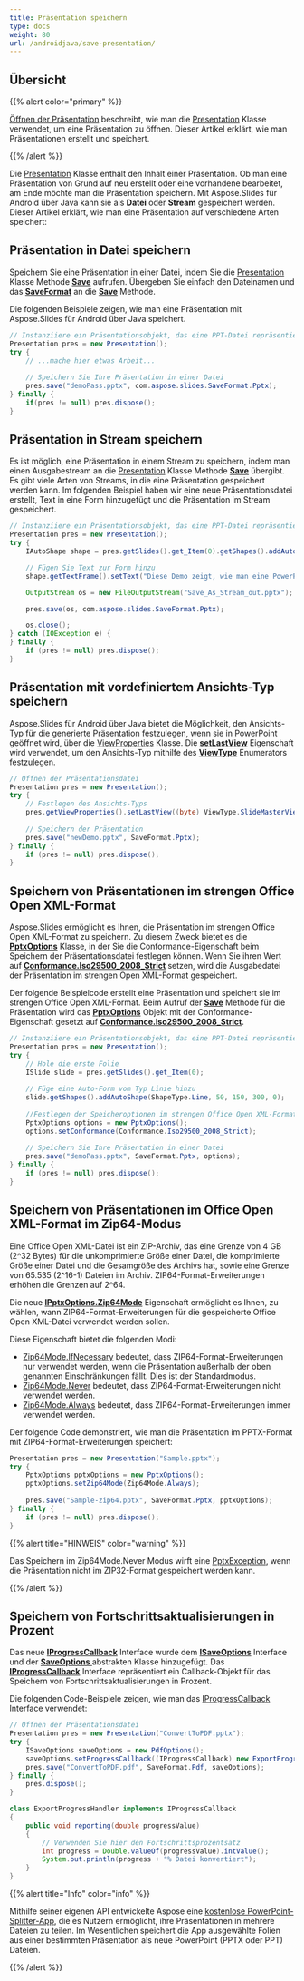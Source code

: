 ```yaml
---
title: Präsentation speichern
type: docs
weight: 80
url: /androidjava/save-presentation/
---
```


## **Übersicht**
{{% alert color="primary" %}} 

[Öffnen der Präsentation](/slides/androidjava/open-presentation/) beschreibt, wie man die [Presentation](https://reference.aspose.com/slides/androidjava/com.aspose.slides/Presentation) Klasse verwendet, um eine Präsentation zu öffnen. Dieser Artikel erklärt, wie man Präsentationen erstellt und speichert.

{{% /alert %}} 

Die [Presentation](https://reference.aspose.com/slides/androidjava/com.aspose.slides/Presentation) Klasse enthält den Inhalt einer Präsentation. Ob man eine Präsentation von Grund auf neu erstellt oder eine vorhandene bearbeitet, am Ende möchte man die Präsentation speichern. Mit Aspose.Slides für Android über Java kann sie als **Datei** oder **Stream** gespeichert werden. Dieser Artikel erklärt, wie man eine Präsentation auf verschiedene Arten speichert:

## **Präsentation in Datei speichern**
Speichern Sie eine Präsentation in einer Datei, indem Sie die [Presentation](https://reference.aspose.com/slides/androidjava/com.aspose.slides/Presentation) Klasse Methode [**Save**](https://reference.aspose.com/slides/androidjava/com.aspose.slides/Presentation#save-java.lang.String-int-) aufrufen. Übergeben Sie einfach den Dateinamen und das [**SaveFormat**](https://reference.aspose.com/slides/androidjava/com.aspose.slides/SaveFormat) an die [**Save**](https://reference.aspose.com/slides/androidjava/com.aspose.slides/Presentation#save-java.lang.String-int-) Methode.

Die folgenden Beispiele zeigen, wie man eine Präsentation mit Aspose.Slides für Android über Java speichert.

```java
// Instanziiere ein Präsentationsobjekt, das eine PPT-Datei repräsentiert
Presentation pres = new Presentation();
try {
    // ...mache hier etwas Arbeit...
    
    // Speichern Sie Ihre Präsentation in einer Datei
    pres.save("demoPass.pptx", com.aspose.slides.SaveFormat.Pptx);
} finally {
    if(pres != null) pres.dispose();
}
```

## **Präsentation in Stream speichern**
Es ist möglich, eine Präsentation in einem Stream zu speichern, indem man einen Ausgabestream an die [Presentation](https://reference.aspose.com/slides/androidjava/com.aspose.slides/Presentation) Klasse Methode [**Save**](https://reference.aspose.com/slides/androidjava/com.aspose.slides/Presentation#save-java.io.OutputStream-int-) übergibt. Es gibt viele Arten von Streams, in die eine Präsentation gespeichert werden kann. Im folgenden Beispiel haben wir eine neue Präsentationsdatei erstellt, Text in eine Form hinzugefügt und die Präsentation im Stream gespeichert.

```java
// Instanziiere ein Präsentationsobjekt, das eine PPT-Datei repräsentiert
Presentation pres = new Presentation();
try {
    IAutoShape shape = pres.getSlides().get_Item(0).getShapes().addAutoShape(ShapeType.Rectangle, 200, 200, 200, 200);

    // Fügen Sie Text zur Form hinzu
    shape.getTextFrame().setText("Diese Demo zeigt, wie man eine PowerPoint-Datei erstellt und sie in einen Stream speichert.");

    OutputStream os = new FileOutputStream("Save_As_Stream_out.pptx");

    pres.save(os, com.aspose.slides.SaveFormat.Pptx);

    os.close();
} catch (IOException e) {
} finally {
    if (pres != null) pres.dispose();
}
```

## **Präsentation mit vordefiniertem Ansichts-Typ speichern**
Aspose.Slides für Android über Java bietet die Möglichkeit, den Ansichts-Typ für die generierte Präsentation festzulegen, wenn sie in PowerPoint geöffnet wird, über die [ViewProperties](https://reference.aspose.com/slides/androidjava/com.aspose.slides/ViewProperties) Klasse. Die [**setLastView**](https://reference.aspose.com/slides/androidjava/com.aspose.slides/ViewProperties#setLastView-int-) Eigenschaft wird verwendet, um den Ansichts-Typ mithilfe des [**ViewType**](https://reference.aspose.com/slides/androidjava/com.aspose.slides/ViewType) Enumerators festzulegen.

```java
// Öffnen der Präsentationsdatei
Presentation pres = new Presentation();
try {
    // Festlegen des Ansichts-Typs
    pres.getViewProperties().setLastView((byte) ViewType.SlideMasterView);
    
    // Speichern der Präsentation
    pres.save("newDemo.pptx", SaveFormat.Pptx);
} finally {
    if (pres != null) pres.dispose();
}
```

## **Speichern von Präsentationen im strengen Office Open XML-Format**
Aspose.Slides ermöglicht es Ihnen, die Präsentation im strengen Office Open XML-Format zu speichern. Zu diesem Zweck bietet es die [**PptxOptions**](https://reference.aspose.com/slides/androidjava/com.aspose.slides/pptxoptions) Klasse, in der Sie die Conformance-Eigenschaft beim Speichern der Präsentationsdatei festlegen können. Wenn Sie ihren Wert auf [**Conformance.Iso29500_2008_Strict**](https://reference.aspose.com/slides/androidjava/com.aspose.slides/Conformance#Iso29500_2008_Strict) setzen, wird die Ausgabedatei der Präsentation im strengen Open XML-Format gespeichert.

Der folgende Beispielcode erstellt eine Präsentation und speichert sie im strengen Office Open XML-Format. Beim Aufruf der [**Save**](https://reference.aspose.com/slides/androidjava/com.aspose.slides/Presentation#save-java.lang.String-int-com.aspose.slides.ISaveOptions-) Methode für die Präsentation wird das [**PptxOptions**](https://reference.aspose.com/slides/androidjava/com.aspose.slides/pptxoptions) Objekt mit der Conformance-Eigenschaft gesetzt auf [**Conformance.Iso29500_2008_Strict**](https://reference.aspose.com/slides/androidjava/com.aspose.slides/Conformance#Iso29500_2008_Strict).

```java
// Instanziiere ein Präsentationsobjekt, das eine PPT-Datei repräsentiert
Presentation pres = new Presentation();
try {
    // Hole die erste Folie
    ISlide slide = pres.getSlides().get_Item(0);
    
    // Füge eine Auto-Form vom Typ Linie hinzu
    slide.getShapes().addAutoShape(ShapeType.Line, 50, 150, 300, 0);
    
    //Festlegen der Speicheroptionen im strengen Office Open XML-Format
    PptxOptions options = new PptxOptions();
    options.setConformance(Conformance.Iso29500_2008_Strict);
    
    // Speichern Sie Ihre Präsentation in einer Datei
    pres.save("demoPass.pptx", SaveFormat.Pptx, options);
} finally {
    if (pres != null) pres.dispose();
}

```

## **Speichern von Präsentationen im Office Open XML-Format im Zip64-Modus**

Eine Office Open XML-Datei ist ein ZIP-Archiv, das eine Grenze von 4 GB (2^32 Bytes) für die unkomprimierte Größe einer Datei, die komprimierte Größe einer Datei und die Gesamgröße des Archivs hat, sowie eine Grenze von 65.535 (2^16-1) Dateien im Archiv. ZIP64-Format-Erweiterungen erhöhen die Grenzen auf 2^64.

Die neue [**IPptxOptions.Zip64Mode**](https://reference.aspose.com/slides/androidjava/com.aspose.slides/zip64mode/) Eigenschaft ermöglicht es Ihnen, zu wählen, wann ZIP64-Format-Erweiterungen für die gespeicherte Office Open XML-Datei verwendet werden sollen.

Diese Eigenschaft bietet die folgenden Modi:

- [Zip64Mode.IfNecessary](https://reference.aspose.com/slides/androidjava/com.aspose.slides/zip64mode/#IfNecessary) bedeutet, dass ZIP64-Format-Erweiterungen nur verwendet werden, wenn die Präsentation außerhalb der oben genannten Einschränkungen fällt. Dies ist der Standardmodus.
- [Zip64Mode.Never](https://reference.aspose.com/slides/androidjava/com.aspose.slides/zip64mode/#Never) bedeutet, dass ZIP64-Format-Erweiterungen nicht verwendet werden.
- [Zip64Mode.Always](https://reference.aspose.com/slides/androidjava/com.aspose.slides/zip64mode/#Always) bedeutet, dass ZIP64-Format-Erweiterungen immer verwendet werden.

Der folgende Code demonstriert, wie man die Präsentation im PPTX-Format mit ZIP64-Format-Erweiterungen speichert:

```java
Presentation pres = new Presentation("Sample.pptx");
try {
    PptxOptions pptxOptions = new PptxOptions();
    pptxOptions.setZip64Mode(Zip64Mode.Always);
    
    pres.save("Sample-zip64.pptx", SaveFormat.Pptx, pptxOptions);
} finally {
    if (pres != null) pres.dispose();
}
```

{{% alert title="HINWEIS" color="warning" %}}

Das Speichern im Zip64Mode.Never Modus wirft eine [PptxException](https://reference.aspose.com/slides/androidjava/com.aspose.slides/pptxexception/), wenn die Präsentation nicht im ZIP32-Format gespeichert werden kann.

{{% /alert %}}

## **Speichern von Fortschrittsaktualisierungen in Prozent**
Das neue [**IProgressCallback**](https://reference.aspose.com/slides/androidjava/com.aspose.slides/IProgressCallback) Interface wurde dem [**ISaveOptions**](https://reference.aspose.com/slides/androidjava/com.aspose.slides/ISaveOptions) Interface und der [**SaveOptions** ](https://reference.aspose.com/slides/androidjava/com.aspose.slides/SaveOptions) abstrakten Klasse hinzugefügt. Das [**IProgressCallback**](https://reference.aspose.com/slides/androidjava/com.aspose.slides/IProgressCallback) Interface repräsentiert ein Callback-Objekt für das Speichern von Fortschrittsaktualisierungen in Prozent.  

Die folgenden Code-Beispiele zeigen, wie man das [IProgressCallback](https://reference.aspose.com/slides/androidjava/com.aspose.slides/IProgressCallback) Interface verwendet:

```java
// Öffnen der Präsentationsdatei
Presentation pres = new Presentation("ConvertToPDF.pptx");
try {
    ISaveOptions saveOptions = new PdfOptions();
    saveOptions.setProgressCallback((IProgressCallback) new ExportProgressHandler());
    pres.save("ConvertToPDF.pdf", SaveFormat.Pdf, saveOptions);
} finally {
    pres.dispose();
}
```
```java
class ExportProgressHandler implements IProgressCallback 
{
    public void reporting(double progressValue) 
	{
        // Verwenden Sie hier den Fortschrittsprozentsatz
        int progress = Double.valueOf(progressValue).intValue();
        System.out.println(progress + "% Datei konvertiert");
    }
}
```

{{% alert title="Info" color="info" %}}

Mithilfe seiner eigenen API entwickelte Aspose eine [kostenlose PowerPoint-Splitter-App](https://products.aspose.app/slides/splitter), die es Nutzern ermöglicht, ihre Präsentationen in mehrere Dateien zu teilen. Im Wesentlichen speichert die App ausgewählte Folien aus einer bestimmten Präsentation als neue PowerPoint (PPTX oder PPT) Dateien. 

{{% /alert %}}
